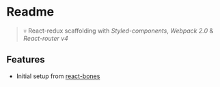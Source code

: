
# Readme

>💀 React-redux scaffolding with *Styled-components*, *Webpack 2.0* & *React-router v4*

## Features

* Initial setup from [react-bones](https://github.com/Influencity/react-bones)
